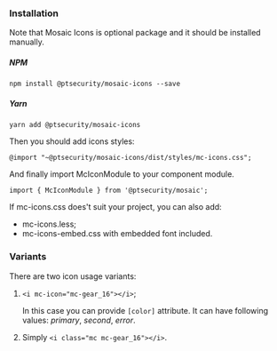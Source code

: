 ### Installation
Note that Mosaic Icons is optional package and it should be installed manually.

##### NPM
`npm install @ptsecurity/mosaic-icons --save`
##### Yarn
`yarn add @ptsecurity/mosaic-icons`

Then you should add icons styles:

`@import "~@ptsecurity/mosaic-icons/dist/styles/mc-icons.css";`

And finally import McIconModule to your component module.

`import { McIconModule } from '@ptsecurity/mosaic';`

If mc-icons.css does't suit your project, you can also add:

- mc-icons.less;
- mc-icons-embed.css with embedded font included.

### Variants

There are two icon usage variants:

1. `<i mc-icon="mc-gear_16"></i>`;

    In this case you can provide `[color]` attribute. It can have following values: *primary*, *second*, *error*.

2. Simply `<i class="mc mc-gear_16"></i>`.